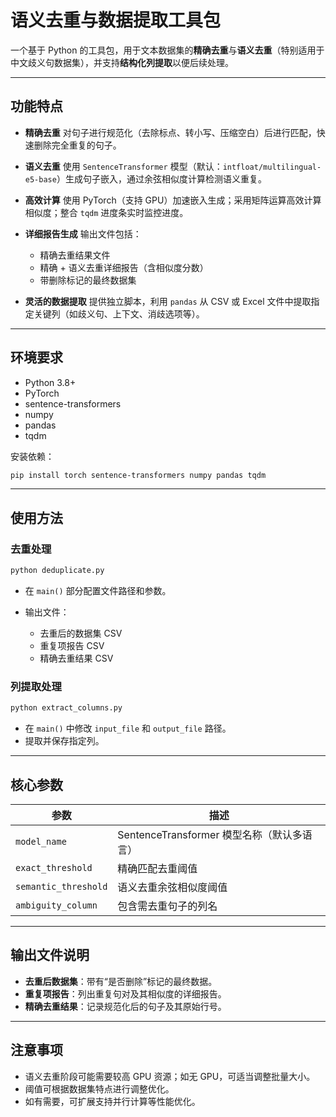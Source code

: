 # 语义去重与数据提取工具包

一个基于 Python 的工具包，用于文本数据集的**精确去重**与**语义去重**（特别适用于中文歧义句数据集），并支持**结构化列提取**以便后续处理。

---

## 功能特点

* **精确去重**
  对句子进行规范化（去除标点、转小写、压缩空白）后进行匹配，快速删除完全重复的句子。

* **语义去重**
  使用 `SentenceTransformer` 模型（默认：`intfloat/multilingual-e5-base`）生成句子嵌入，通过余弦相似度计算检测语义重复。

* **高效计算**
  使用 PyTorch（支持 GPU）加速嵌入生成；采用矩阵运算高效计算相似度；整合 `tqdm` 进度条实时监控进度。

* **详细报告生成**
  输出文件包括：

  * 精确去重结果文件
  * 精确 + 语义去重详细报告（含相似度分数）
  * 带删除标记的最终数据集

* **灵活的数据提取**
  提供独立脚本，利用 `pandas` 从 CSV 或 Excel 文件中提取指定关键列（如歧义句、上下文、消歧选项等）。

---

## 环境要求

* Python 3.8+
* PyTorch
* sentence-transformers
* numpy
* pandas
* tqdm

安装依赖：

```bash
pip install torch sentence-transformers numpy pandas tqdm
```

---

## 使用方法

### 去重处理

```bash
python deduplicate.py
```

* 在 `main()` 部分配置文件路径和参数。
* 输出文件：

  * 去重后的数据集 CSV
  * 重复项报告 CSV
  * 精确去重结果 CSV

### 列提取处理

```bash
python extract_columns.py
```

* 在 `main()` 中修改 `input_file` 和 `output_file` 路径。
* 提取并保存指定列。

---

## 核心参数

| 参数                   | 描述                              |
| -------------------- | ------------------------------- |
| `model_name`         | SentenceTransformer 模型名称（默认多语言） |
| `exact_threshold`    | 精确匹配去重阈值                        |
| `semantic_threshold` | 语义去重余弦相似度阈值                     |
| `ambiguity_column`   | 包含需去重句子的列名                      |

---

## 输出文件说明

* **去重后数据集**：带有“是否删除”标记的最终数据。
* **重复项报告**：列出重复句对及其相似度的详细报告。
* **精确去重结果**：记录规范化后的句子及其原始行号。

---

## 注意事项

* 语义去重阶段可能需要较高 GPU 资源；如无 GPU，可适当调整批量大小。
* 阈值可根据数据集特点进行调整优化。
* 如有需要，可扩展支持并行计算等性能优化。
